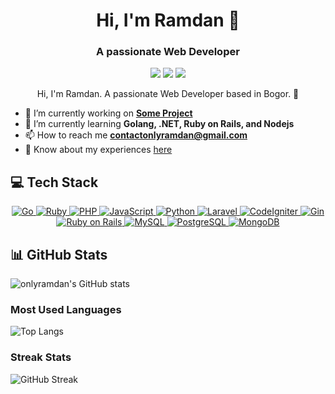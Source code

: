 <h1 align="center">Hi, I'm Ramdan 👋</h1>
<h3 align="center">A passionate Web Developer</h3>

<p align="center">
  <a href="https://linkedin.com/in/onlyramdan"><img src="https://img.shields.io/badge/-LinkedIn-0077B5?logo=linkedin&logoColor=white" /></a>
  <a href="https://instagram.com/onlyramdan"><img src="https://img.shields.io/badge/-Instagram-E4405F?logo=instagram&logoColor=white" /></a>
  <a href="https://medium.com/@onlyramdanbelajar"><img src="https://img.shields.io/badge/-Medium-000000?logo=medium&logoColor=white" /> </a>
</p>

<p align="center">
  Hi, I'm Ramdan. A passionate Web Developer based in Bogor. 📍
</p>

- 🔭 I’m currently working on **[Some Project](https://perpus-iot.my.id)**
- 🌱 I’m currently learning **Golang, .NET, Ruby on Rails, and Nodejs**
- 📫 How to reach me **contactonlyramdan@gmail.com**
- 📄 Know about my experiences [here](https://onlyramdan.github.io)

## 💻 Tech Stack

<p align="center">
  <!-- Go -->
  <a href="https://golang.org">
    <img src="https://img.shields.io/badge/-Go-00ADD8?logo=go&logoColor=white" alt="Go" style="border:none" />
  </a>
  <!-- Ruby -->
  <a href="https://www.ruby-lang.org">
    <img src="https://img.shields.io/badge/-Ruby-CC342D?logo=ruby&logoColor=white" alt="Ruby" style="border:none" />
  </a>
  <!-- PHP -->
  <a href="https://www.php.net">
    <img src="https://img.shields.io/badge/-PHP-777BB4?logo=php&logoColor=white" alt="PHP" style="border:none" />
  </a>
  <!-- JavaScript -->
  <a href="https://developer.mozilla.org/en-US/docs/Web/JavaScript">
    <img src="https://img.shields.io/badge/-JavaScript-F7DF1C?logo=javascript&logoColor=black" alt="JavaScript" style="border:none" />
  </a>
  <!-- Python -->
  <a href="https://www.python.org">
    <img src="https://img.shields.io/badge/-Python-3776AB?logo=python&logoColor=white" alt="Python" style="border:none" />
  </a>
  <!-- Laravel -->
  <a href="https://laravel.com">
    <img src="https://img.shields.io/badge/-Laravel-EF4135?logo=laravel&logoColor=white" alt="Laravel" style="border:none" />
  </a>
  <!-- CodeIgniter -->
  <a href="https://codeigniter.com">
    <img src="https://img.shields.io/badge/-CodeIgniter-EF4223?logo=codeigniter&logoColor=white" alt="CodeIgniter" style="border:none" />
  </a>
  <!-- Gin -->
  <a href="https://github.com/gin-gonic/gin">
    <img src="https://img.shields.io/badge/-Gin-00C000?logo=go&logoColor=white" alt="Gin" style="border:none" />
  </a>
  <!-- Ruby on Rails -->
  <a href="https://rubyonrails.org">
    <img src="https://img.shields.io/badge/-Ruby%20on%20Rails-CC0000?logo=ruby&logoColor=white" alt="Ruby on Rails" style="border:none" />
  </a>
  <!-- MySQL -->
  <a href="https://www.mysql.com">
    <img src="https://img.shields.io/badge/-MySQL-4479A1?logo=mysql&logoColor=white" alt="MySQL" style="border:none" />
  </a>
  <!-- PostgreSQL -->
  <a href="https://www.postgresql.org">
    <img src="https://img.shields.io/badge/-PostgreSQL-4169E1?logo=postgresql&logoColor=white" alt="PostgreSQL" style="border:none" />
  </a>
  <!-- MongoDB -->
  <a href="https://www.mongodb.com">
    <img src="https://img.shields.io/badge/-MongoDB-47A248?logo=mongodb&logoColor=white" alt="MongoDB" style="border:none" />
  </a>
</p>

## 📊 GitHub Stats

<p align="center">

![onlyramdan's GitHub stats](https://github-readme-stats.vercel.app/api?username=onlyramdan&count_private=true&show_icons=true&theme=dark)

### Most Used Languages

![Top Langs](https://github-readme-stats.vercel.app/api/top-langs/?username=onlyramdan&layout=compact&theme=dark)

### Streak Stats

![GitHub Streak](https://github-readme-streak-stats.herokuapp.com/?user=onlyramdan&theme=dark)

</p>

